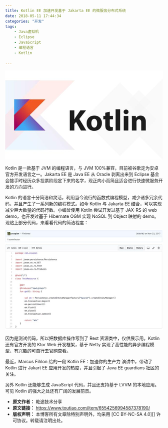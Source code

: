 ```yaml
---
title: Kotlin EE 加速开发基于 Jakarta EE 的微服务分布式系统
date: 2018-05-11 17:44:34
categories: "开发"
tags:
	- Java虚拟机
	- Eclipse
	- JavaScript
	- 编程语言
	- Kotlin

---
```


![Kotlin EE 加速开发基于 Jakarta EE 的微服务分布式系统][Kotlin EE _ Jakarta EE]

Kotlin 是一款基于 JVM 的编程语言，与 JVM 100%兼容，目前被谷歌定为安卓官方开发语言之一。Jakarta EE 是 Java EE 从 Oracle 剥离出来到 Eclipse 基金会接手时经历众多投票阶段定下来的名字，现正向小而简且适合进行快速微服务开发的方向进行。

Kotlin 的语言十分简洁和灵活，利用当今流行的函数式编程模型，减少诸多冗余代码，并且产生了一系列新的编程模式。如今 Kotlin 与 Jakarta EE 结合，可以实现减少巨大数量的代码行数。小编曾使用 Kotlin 尝试开发过基于 JAX-RS 的 web demo，也开发过基于 Hibernate OGM 实现 NoSQL 到 Object 映射的 demo。现贴上部分代码，来看看代码的简洁程度：

![Kotlin EE 加速开发基于 Jakarta EE 的微服务分布式系统][Kotlin EE _ Jakarta EE 1]

因为是测试代码，所以把数据库操作写到了 Rest 资源类中，仅供展示用。Kotlin 还有官方开发的 Ktor Web 开发框架，基于 Netty 实现了高性能的异步编程模型，有兴趣的可自行去官网查看。


最近，Marcus Fihlon 给的一段 Kotlin EE：加速你的生产力 演讲中，带动了 Kotlin 进行 Jakart EE 应用开发的热度，并且引起了 Java EE guardians 社区的关注。

另外 Kotlin 还能够生成 JavaScript 代码，并且还支持基于 LVVM 的本地应用。可见 Kotlin 的强大之处还有广阔的发展前景。


[Kotlin EE _ Jakarta EE]: static/resources/crawler/BUJN-MI3M-22EE.jpg
[Kotlin EE _ Jakarta EE 1]: static/resources/crawler/2EQM-J3VM-IIQE.jpg
 *  **原文作者：** 乾途技术分享
 *  **原文链接：** https://www.toutiao.com/item/6554256994587378190/
 *  **版权声明：** 本博客所有文章除特别声明外，均采用 [CC BY-NC-SA 4.0][] 许可协议。转载请注明出处。
